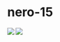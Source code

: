 # nero-15

<p align="center">
  <a href="https://github-readme-stats.vercel.app/api?username=nero-15&theme=gotham">
    <img align="left" src="https://github-readme-stats.vercel.app/api?username=nero-15&show_icons=true&theme=gotham" />
  </a>
  <a href="https://github-readme-stats.vercel.app/api/top-langs/?username=nero-15&theme=gotham&layout=compact">
    <img align="left" src="https://github-readme-stats.vercel.app/api/top-langs/?username=nero-15&theme=gotham&layout=compact" />
  </a>
</p>

